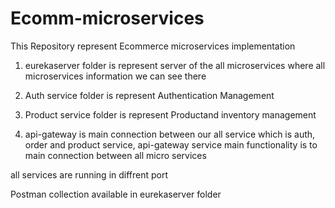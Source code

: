 # Ecomm-microservices
This Repository represent Ecommerce microservices implementation 

1. eurekaserver folder is represent server of the all microservices where all microservices information we can see there 

2. Auth service folder is represent Authentication Management

3. Product service folder is represent Productand inventory management

4. api-gateway is main connection between our all service which is auth, order and product service, api-gateway service main functionality is to main connection between all micro services

all services are running in diffrent port

Postman collection available in eurekaserver folder